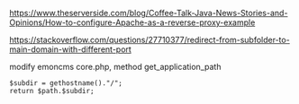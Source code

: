 https://www.theserverside.com/blog/Coffee-Talk-Java-News-Stories-and-Opinions/How-to-configure-Apache-as-a-reverse-proxy-example

https://stackoverflow.com/questions/27710377/redirect-from-subfolder-to-main-domain-with-different-port

modify emoncms core.php, method get_application_path

```
$subdir = gethostname()."/";
return $path.$subdir;
```

